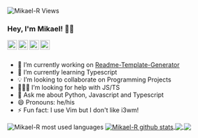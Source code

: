 <p align="left"> <img src="https://komarev.com/ghpvc/?username=Mikael-R&label=Profile Views&color=green&style=flat-square" alt="Mikael-R Views" /> </p>

### Hey, I'm Mikael! 👋🏻

<a href="https://twitter.com/mikaelr16">
  <img align="left" alt="Mikael-R Twitter" width="22px" src="https://cdn.jsdelivr.net/npm/simple-icons@v3/icons/twitter.svg" />
</a>
<a href="https://linkedin.com/in/mikael-rolim-522aa21b1">
  <img align="left" alt="Mikael-R Linkdein" width="22px" src="https://cdn.jsdelivr.net/npm/simple-icons@v3/icons/linkedin.svg" />
</a>
<a href="https://github.com/Mikael-R">
  <img align="left" alt="Mikael-R Github" width="22px" src="https://cdn.jsdelivr.net/npm/simple-icons@v3/icons/github.svg" />
</a>
<a href="https://instagram.com/mikaelr404/">
  <img align="left" alt="Mikael-R Instagram" width="22px" src="https://cdn.jsdelivr.net/npm/simple-icons@v3/icons/instagram.svg" />
</a>

<br />
<br />

- 🔭 I’m currently working on [Readme-Template-Generator](https://github.com/Mikael-R/Readme-Template-Generator)
- 🌱 I’m currently learning Typescript
- 💡 I’m looking to collaborate on Programming Projects
- 👨🏻‍💻 I’m looking for help with JS/TS
- 💬 Ask me about Python, Javascript and Typescript
- 😄 Pronouns: he/his
- ⚡ Fun fact: I use Vim but I don't like i3wm!

<a>
  <img align="center" src="https://github-readme-stats.vercel.app/api/top-langs/?username=Mikael-R&layout=compact&theme=dark" alt="Mikael-R most used languages" />
</a>

<a href="https://github.com/Mikael-R">
 <img align="center" src="https://github-readme-stats.vercel.app/api?username=Mikael-R&show_icons=true&theme=dark&line_height=27" alt="Mikael-R github stats"/>
</a>

<a href="https://github.com/Mikael-R/Readme-Template-Generator">
  <img align="center" src="https://github-readme-stats.vercel.app/api/pin/?username=Mikael-R&repo=Readme-Template-Generator&theme=dark" />
</a>

<a href="https://github.com/Mikael-R/Atlas">
 <img align="center" src="https://github-readme-stats.vercel.app/api/pin/?username=Mikael-R&repo=Atlas&theme=dark" />
</a>

